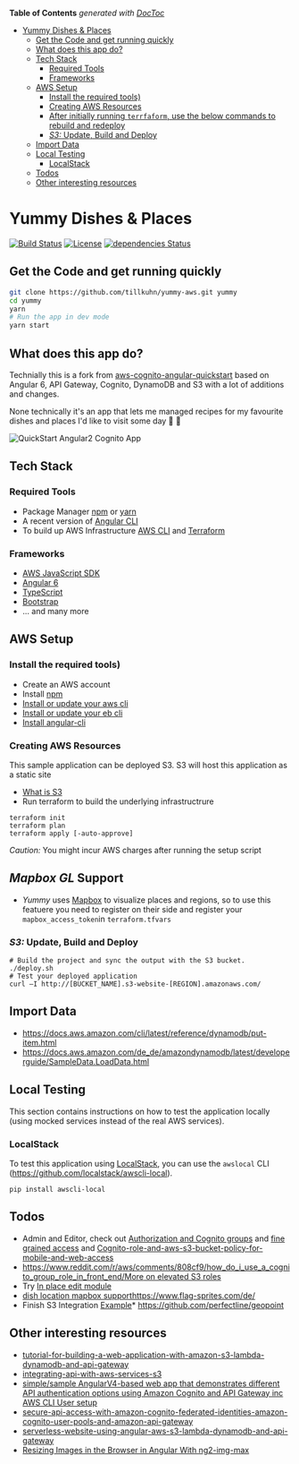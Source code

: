 <!-- START doctoc generated TOC please keep comment here to allow auto update -->
<!-- DON'T EDIT THIS SECTION, INSTEAD RE-RUN doctoc TO UPDATE -->
**Table of Contents**  *generated with [DocToc](https://github.com/thlorenz/doctoc)*

- [Yummy Dishes & Places](#yummy-dishes--places)
  - [Get the Code and get running quickly](#get-the-code-and-get-running-quickly)
  - [What does this app do?](#what-does-this-app-do)
  - [Tech Stack](#tech-stack)
    - [Required Tools](#required-tools)
    - [Frameworks](#frameworks)
  - [AWS Setup](#aws-setup)
    - [Install the required tools)](#install-the-required-tools)
    - [Creating AWS Resources](#creating-aws-resources)
    - [After initially running `terrfaform`, use the below commands to rebuild and redeploy](#after-initially-running-terrfaform-use-the-below-commands-to-rebuild-and-redeploy)
    - [_S3:_ Update, Build and Deploy](#_s3_-update-build-and-deploy)
  - [Import Data](#import-data)
  - [Local Testing](#local-testing)
    - [LocalStack](#localstack)
  - [Todos](#todos)
  - [Other interesting resources](#other-interesting-resources)

<!-- END doctoc generated TOC please keep comment here to allow auto update -->

Yummy Dishes & Places
===
[![Build Status](https://travis-ci.org/tillkuhn/yummy-aws.svg?branch=master)](https://travis-ci.org/tillkuhn/yummy-aws)
[![License](https://img.shields.io/badge/License-Apache%202.0-blue.svg)](https://opensource.org/licenses/Apache-2.0)
[![dependencies Status](https://david-dm.org/tillkuhn/yummy-aws/status.svg)](https://david-dm.org/tillkuhn/yummy-aws)

## Get the Code and get running quickly
```bash
git clone https://github.com/tillkuhn/yummy-aws.git yummy
cd yummy
yarn
# Run the app in dev mode
yarn start
```

## What does this app do?

Technially this is a fork from [aws-cognito-angular-quickstart](https://github.com/awslabs/aws-cognito-angular-quickstart) based on Angular 6, API Gateway, Cognito, DynamoDB and S3 with a lot of additions and changes.

None technically it's an app that lets me managed recipes for my favourite dishes and places I'd like to visit some day 🥣 🥡

![QuickStart Angular2 Cognito App](/docs/meta/Cognito-Angular2-QuickStart.png?raw=true)

## Tech Stack
### Required Tools
* Package Manager [npm](https://www.npmjs.com/) or [yarn](https://yarnpkg.com)
* A recent version of [Angular CLI](https://github.com/angular/angular-cli)
* To build up AWS Infrastructure [AWS CLI](http://docs.aws.amazon.com/cli/latest/userguide/installing.html) and [Terraform](https://www.terraform.io/intro/getting-started/install.html)

### Frameworks
* [AWS JavaScript SDK](http://docs.aws.amazon.com/AWSJavaScriptSDK/guide/browser-intro.html)
* [Angular 6](https://angular.io/guide/quickstart)
* [TypeScript](https://www.typescriptlang.org/docs/tutorial.html)
* [Bootstrap](http://getbootstrap.com/)
* ... and many more 

## AWS Setup
### Install the required tools)
* Create an AWS account
* Install [npm](https://www.npmjs.com/)
* [Install or update your aws cli](http://docs.aws.amazon.com/cli/latest/userguide/installing.html) 
* [Install or update your eb cli](http://docs.aws.amazon.com/elasticbeanstalk/latest/dg/eb-cli3-install.html) 
* [Install angular-cli](https://github.com/angular/angular-cli)


### Creating AWS Resources
This sample application can be deployed S3. S3 will host this application as a static site

* [What is S3](http://docs.aws.amazon.com/AmazonS3/latest/dev/Welcome.html)
* Run terraform to build the underlying infrastructrure

```
terraform init
terraform plan
terraform apply [-auto-approve]
```

*Caution:* You might incur AWS charges after running the setup script

## _Mapbox GL_ Support

* _Yummy_ uses [Mapbox](https://www.mapbox.com/maps/) to visualize places and regions, so to use this featuere you need to register on their side and register your `mapbox_access_token`in `terraform.tfvars`

### _S3:_ Update, Build and Deploy
```
# Build the project and sync the output with the S3 bucket.
./deploy.sh
# Test your deployed application
curl –I http://[BUCKET_NAME].s3-website-[REGION].amazonaws.com/
```
## Import Data

* https://docs.aws.amazon.com/cli/latest/reference/dynamodb/put-item.html
* https://docs.aws.amazon.com/de_de/amazondynamodb/latest/developerguide/SampleData.LoadData.html

## Local Testing

This section contains instructions on how to test the application locally (using mocked services instead of the real AWS services).

### LocalStack

To test this application using [LocalStack](https://github.com/localstack/localstack), you can use the `awslocal` CLI (https://github.com/localstack/awscli-local).
```
pip install awscli-local
```

## Todos
* Admin and Editor, check out [Authorization and Cognito groups](ttps://stackoverflow.com/questions/41828359/how-do-i-access-the-group-for-a-cognito-user-account) and [fine grained access](https://aws.amazon.com/de/blogs/mobile/building-fine-grained-authorization-using-amazon-cognito-user-pools-groups/) and [Cognito-role-and-aws-s3-bucket-policy-for-mobile-and-web-access](https://stackoverflow.com/questions/34214240/cognito-role-and-aws-s3-bucket-policy-for-mobile-and-web-access) 
* [https://www.reddit.com/r/aws/comments/808cf9/how_do_i_use_a_cognito_group_role_in_front_end/More on elevated S3 roles]()
* Try [In place edit module](https://github.com/qontu/ngx-inline-editor)
* [dish location mapbox support](https://angularfirebase.com/lessons/build-realtime-maps-in-angular-with-mapbox-gl/)https://www.flag-sprites.com/de/
* Finish S3 Integration [Example](https://docs.aws.amazon.com/sdk-for-javascript/v2/developer-guide/s3-example-photo-album.html)* https://github.com/perfectline/geopoint

## Other interesting resources
* [tutorial-for-building-a-web-application-with-amazon-s3-lambda-dynamodb-and-api-gateway](https://medium.com/employbl/tutorial-for-building-a-web-application-with-amazon-s3-lambda-dynamodb-and-api-gateway-6d3ddf77f15a)
* [integrating-api-with-aws-services-s3](https://docs.aws.amazon.com/apigateway/latest/developerguide/integrating-api-with-aws-services-s3.html)
* [simple/sample AngularV4-based web app that demonstrates different API authentication options using Amazon Cognito and API Gateway inc AWS CLI User setup](https://github.com/aws-samples/aws-cognito-apigw-angular-auth)
* [secure-api-access-with-amazon-cognito-federated-identities-amazon-cognito-user-pools-and-amazon-api-gateway](https://aws.amazon.com/de/blogs/compute/secure-api-access-with-amazon-cognito-federated-identities-amazon-cognito-user-pools-and-amazon-api-gateway/)
* [serverless-website-using-angular-aws-s3-lambda-dynamodb-and-api-gateway](http://www.carbonrider.com/2018/05/11/serverless-website-using-angular-aws-s3-lambda-dynamodb-and-api-gateway/)
* [Resizing Images in the Browser in Angular With ng2-img-max](https://alligator.io/angular/resizing-images-in-browser-ng2-img-max/)